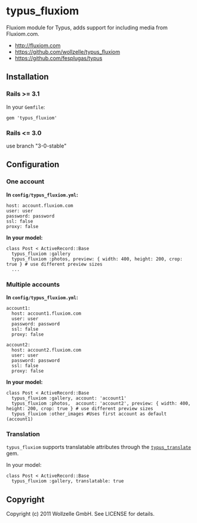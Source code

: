 # typus_fluxiom

Fluxiom module for Typus, adds support for including media from Fluxiom.com.

* http://fluxiom.com
* https://github.com/wollzelle/typus_fluxiom
* https://github.com/fesplugas/typus

## Installation

### Rails >= 3.1

In your `Gemfile`:

    gem 'typus_fluxiom'

### Rails <= 3.0

use branch "3-0-stable"

## Configuration

### One account

**In `config/typus_fluxiom.yml`:**

    host: account.fluxiom.com
    user: user
    password: password
    ssl: false
    proxy: false

**In your model:**

    class Post < ActiveRecord::Base
      typus_fluxiom :gallery
      typus_fluxiom :photos, preview: { width: 400, height: 200, crop: true } # use different preview sizes
      ...

### Multiple accounts

**In `config/typus_fluxiom.yml`:**

    account1:
      host: account1.fluxiom.com
      user: user
      password: password
      ssl: false
      proxy: false

    account2:
      host: account2.fluxiom.com
      user: user
      password: password
      ssl: false
      proxy: false

**In your model:**

    class Post < ActiveRecord::Base
      typus_fluxiom :gallery, account: 'account1'
      typus_fluxiom :photos,  account: 'account2', preview: { width: 400, height: 200, crop: true } # use different preview sizes
      typus_fluxiom :other_images #Uses first account as default (account1)

### Translation

`typus_fluxiom` supports translatable attributes through the [`typus_translate`](https://github.com/wollzelle/typus_translate) gem.

In your model:

    class Post < ActiveRecord::Base
      typus_fluxiom :gallery, translatable: true

## Copyright

Copyright (c) 2011 Wollzelle GmbH. See LICENSE for details.